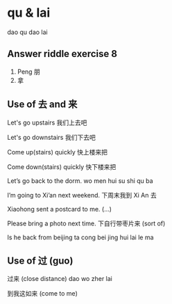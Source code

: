 # qu & lai

dao qu
dao lai

## Answer riddle exercise 8

1. Peng 朋
2. 拿

## Use of 去 and 来

Let's go upstairs
我们上去吧

Let's go downstairs
我们下去吧

Come up(stairs) quickly
快上楼来把

Come down(stairs) quickly
快下楼来把

Let’s go back to the dorm.
wo men hui su shi qu ba

I’m going to Xi’an next weekend.
下周末我到 Xi An 去

Xiaohong sent a postcard to me.
(...)

Please bring a photo next time.
下自行带枣片来 (sort of)

Is he back from beijing
ta cong bei jing hui lai le ma

## Use of 过 (guo)

过来 (close distance)
dao wo zher lai

到我这如来 (come to me)

